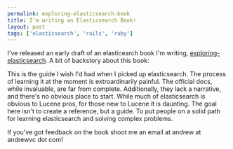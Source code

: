 ```yaml
---
permalink: exploring-elasticsearch-book
title: I'm writing an Elasticsearch Book!
layout: post
tags: ['elasticsearch', 'rails', 'ruby']
---
```


I've released an early draft of an elasticearch book I'm writing, [exploring-elasticsearch](http://exploringelasticsearch.com). A bit of backstory about this book:

This is the guide I wish I'd had when I picked up elasticsearch. The process of learning it at the moment is extroardinarily painful. The official docs, while invaluable, are far from complete. Additionally, they lack a narrative, and there's no obvious place to start. While much of elasticsearch is obvious to Lucene pros, for those new to Lucene it is daunting. The goal here isn't to create a reference, but a guide. To put people on a solid path for learning elasticsearch and solving complex problems.

If you've got feedback on the book shoot me an email at andrew at andrewvc dot com!